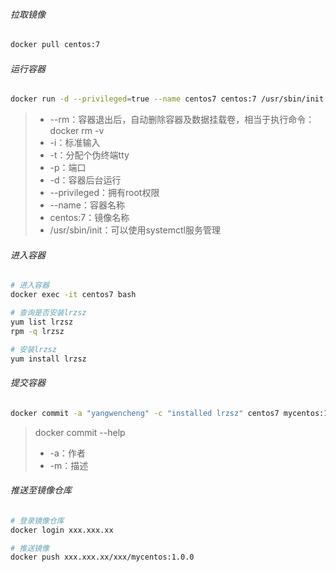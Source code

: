 ###### 拉取镜像

```bash
docker pull centos:7
```

###### 运行容器

```bash
docker run -d --privileged=true --name centos7 centos:7 /usr/sbin/init
```

> - --rm：容器退出后，自动删除容器及数据挂载卷，相当于执行命令：docker rm -v
>- -i：标准输入
> - -t：分配个伪终端tty
> - -p：端口
> - -d：容器后台运行
> - --privileged：拥有root权限
> - --name：容器名称
> - centos:7：镜像名称
> - /usr/sbin/init：可以使用systemctl服务管理

###### 进入容器

```bash
# 进入容器
docker exec -it centos7 bash

# 查询是否安装lrzsz
yum list lrzsz
rpm -q lrzsz

# 安装lrzsz
yum install lrzsz
```

###### 提交容器

```bash
docker commit -a "yangwencheng" -c "installed lrzsz" centos7 mycentos:1.0.0
```

> docker commit --help
> 
>- -a：作者
> - -m：描述



###### 推送至镜像仓库

```bash
# 登录镜像仓库
docker login xxx.xxx.xx

# 推送镜像
docker push xxx.xxx.xx/xxx/mycentos:1.0.0
```
